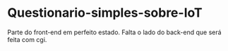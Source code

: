 # Questionario-simples-sobre-IoT
Parte do front-end em perfeito estado. Falta o lado do back-end que será feita com cgi.
